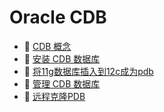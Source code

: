 # Oracle CDB

- 📄 [CDB 概念](Oracle%20CDB/CDB%20概念.md)
- 📄 [安装 CDB 数据库](Oracle%20CDB/安装%20CDB%20数据库.md)
- 📄 [将11g数据库插入到12c成为pdb](Oracle%20CDB/将11g数据库插入到12c成为pdb.md)
- 📄 [管理 CDB 数据库](Oracle%20CDB/管理%20CDB%20数据库.md)
- 📄 [远程克隆PDB](Oracle%20CDB/远程克隆PDB.md)

‍

‍
